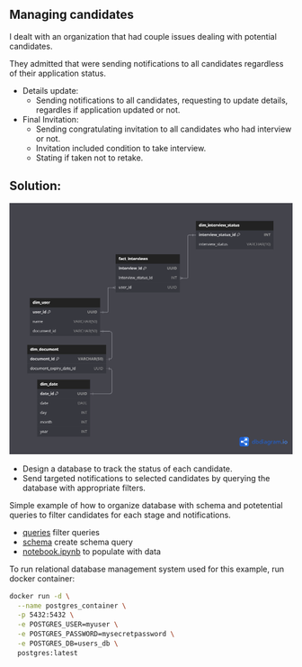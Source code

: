 ## Managing candidates

I dealt with an organization that had couple issues dealing with potential candidates.

They admitted that were sending notifications to all candidates regardless of their application status.
- Details update:
    - Sending notifications to all candidates, requesting to update details, regardles if application updated or not.
- Final Invitation:
    - Sending congratulating invitation to all candidates who had interview or not. 
    - Invitation included condition to take interview.
    - Stating if taken not to retake. 

## Solution:
![schema/Untitled.png](schema/Untitled.png)
- Design a database to track the status of each candidate.
- Send targeted notifications to selected candidates by querying the database with appropriate filters.

Simple example of how to organize database with schema and potetential queries to filter candidates for each stage and notifications.

- [queries](queries) filter queries
- [schema](schema)  create schema query
- [notebook.ipynb](notebook.ipynb) to populate with data

To run relational database management system used for this example, run docker container:

```bash
docker run -d \
  --name postgres_container \
  -p 5432:5432 \
  -e POSTGRES_USER=myuser \
  -e POSTGRES_PASSWORD=mysecretpassword \
  -e POSTGRES_DB=users_db \
  postgres:latest
```





